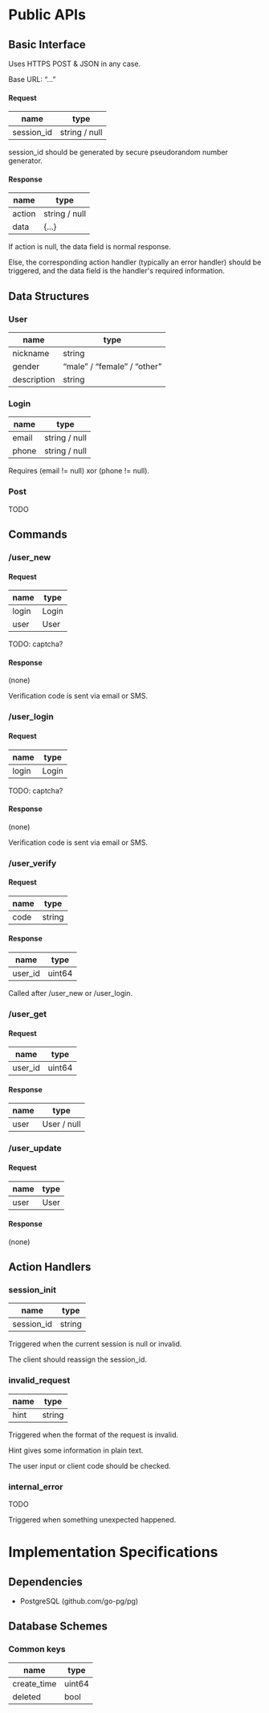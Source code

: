 # Public APIs

## Basic Interface

Uses HTTPS POST & JSON in any case.

Base URL: “...”

#### Request

| name       | type          |
| ---        | ---           |
| session_id | string / null |

session_id should be generated by secure pseudorandom number generator.

#### Response

| name   | type          |
| ---    | ---           |
| action | string / null |
| data   | {...}         |

If action is null, the data field is normal response.

Else, the corresponding action handler (typically an error handler) should be triggered, and the data field is the handler's required information.

## Data Structures

### User

| name        | type                        |
| ---         | ---                         |
| nickname    | string                      |
| gender      | “male” / “female” / “other” |
| description | string                      |

### Login

| name     | type          |
| ---      | ---           |
| email    | string / null |
| phone    | string / null |

Requires (email != null) xor (phone != null).

### Post

TODO

## Commands

### /user_new

#### Request

| name  | type  |
| ---   | ---   |
| login | Login |
| user  | User  |

TODO: captcha?

#### Response

(none)

Verification code is sent via email or SMS.

### /user_login

#### Request

| name  | type  |
| ---   | ---   |
| login | Login |

TODO: captcha?

#### Response

(none)

Verification code is sent via email or SMS.

### /user_verify

#### Request

| name | type   |
| ---  | ---    |
| code | string |

#### Response

| name    | type   |
| ---     | ---    |
| user_id | uint64 |

Called after /user_new or /user_login.

### /user_get

#### Request

| name    | type   |
| ---     | ---    |
| user_id | uint64 |

#### Response

| name | type        |
| ---  | ---         |
| user | User / null |

### /user_update

#### Request

| name | type |
| ---  | ---  |
| user | User |

#### Response

(none)

## Action Handlers

### session_init

| name       | type   |
| ---        | ---    |
| session_id | string |

Triggered when the current session is null or invalid.

The client should reassign the session_id.

### invalid_request

| name | type   |
| ---  | ---    |
| hint | string |

Triggered when the format of the request is invalid.

Hint gives some information in plain text.

The user input or client code should be checked.

### internal_error

TODO

Triggered when something unexpected happened.

# Implementation Specifications

## Dependencies

* PostgreSQL (github.com/go-pg/pg)

## Database Schemes

### Common keys

| name        | type   |
| ---         | ---    |
| create_time | uint64 |
| deleted     | bool   |
